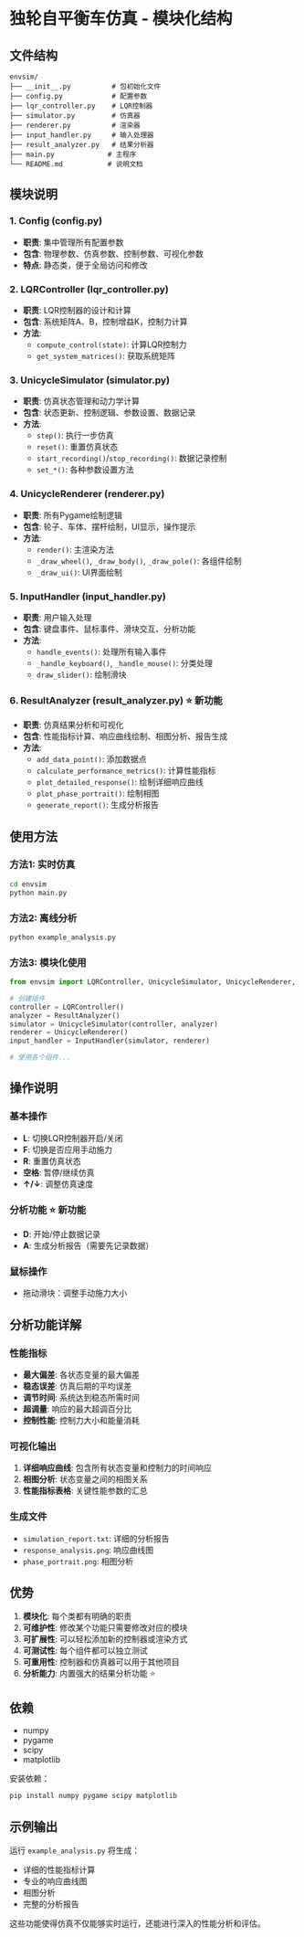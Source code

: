 # 独轮自平衡车仿真 - 模块化结构

## 文件结构

```
envsim/
├── __init__.py          # 包初始化文件
├── config.py            # 配置参数
├── lqr_controller.py    # LQR控制器
├── simulator.py         # 仿真器
├── renderer.py          # 渲染器
├── input_handler.py     # 输入处理器
├── result_analyzer.py   # 结果分析器
├── main.py             # 主程序
└── README.md           # 说明文档
```

## 模块说明

### 1. Config (config.py)
- **职责**: 集中管理所有配置参数
- **包含**: 物理参数、仿真参数、控制参数、可视化参数
- **特点**: 静态类，便于全局访问和修改

### 2. LQRController (lqr_controller.py)
- **职责**: LQR控制器的设计和计算
- **包含**: 系统矩阵A、B，控制增益K，控制力计算
- **方法**: 
  - `compute_control(state)`: 计算LQR控制力
  - `get_system_matrices()`: 获取系统矩阵

### 3. UnicycleSimulator (simulator.py)
- **职责**: 仿真状态管理和动力学计算
- **包含**: 状态更新、控制逻辑、参数设置、数据记录
- **方法**:
  - `step()`: 执行一步仿真
  - `reset()`: 重置仿真状态
  - `start_recording()`/`stop_recording()`: 数据记录控制
  - `set_*()`: 各种参数设置方法

### 4. UnicycleRenderer (renderer.py)
- **职责**: 所有Pygame绘制逻辑
- **包含**: 轮子、车体、摆杆绘制，UI显示，操作提示
- **方法**:
  - `render()`: 主渲染方法
  - `_draw_wheel()`, `_draw_body()`, `_draw_pole()`: 各组件绘制
  - `_draw_ui()`: UI界面绘制

### 5. InputHandler (input_handler.py)
- **职责**: 用户输入处理
- **包含**: 键盘事件、鼠标事件、滑块交互、分析功能
- **方法**:
  - `handle_events()`: 处理所有输入事件
  - `_handle_keyboard()`, `_handle_mouse()`: 分类处理
  - `draw_slider()`: 绘制滑块

### 6. ResultAnalyzer (result_analyzer.py) ⭐ 新功能
- **职责**: 仿真结果分析和可视化
- **包含**: 性能指标计算、响应曲线绘制、相图分析、报告生成
- **方法**:
  - `add_data_point()`: 添加数据点
  - `calculate_performance_metrics()`: 计算性能指标
  - `plot_detailed_response()`: 绘制详细响应曲线
  - `plot_phase_portrait()`: 绘制相图
  - `generate_report()`: 生成分析报告

## 使用方法

### 方法1: 实时仿真
```bash
cd envsim
python main.py
```

### 方法2: 离线分析
```bash
python example_analysis.py
```

### 方法3: 模块化使用
```python
from envsim import LQRController, UnicycleSimulator, UnicycleRenderer, InputHandler, ResultAnalyzer

# 创建组件
controller = LQRController()
analyzer = ResultAnalyzer()
simulator = UnicycleSimulator(controller, analyzer)
renderer = UnicycleRenderer()
input_handler = InputHandler(simulator, renderer)

# 使用各个组件...
```

## 操作说明

### 基本操作
- **L**: 切换LQR控制器开启/关闭
- **F**: 切换是否应用手动施力
- **R**: 重置仿真状态
- **空格**: 暂停/继续仿真
- **↑/↓**: 调整仿真速度

### 分析功能 ⭐ 新功能
- **D**: 开始/停止数据记录
- **A**: 生成分析报告（需要先记录数据）

### 鼠标操作
- 拖动滑块：调整手动施力大小

## 分析功能详解

### 性能指标
- **最大偏差**: 各状态变量的最大偏差
- **稳态误差**: 仿真后期的平均误差
- **调节时间**: 系统达到稳态所需时间
- **超调量**: 响应的最大超调百分比
- **控制性能**: 控制力大小和能量消耗

### 可视化输出
1. **详细响应曲线**: 包含所有状态变量和控制力的时间响应
2. **相图分析**: 状态变量之间的相图关系
3. **性能指标表格**: 关键性能参数的汇总

### 生成文件
- `simulation_report.txt`: 详细的分析报告
- `response_analysis.png`: 响应曲线图
- `phase_portrait.png`: 相图分析

## 优势

1. **模块化**: 每个类都有明确的职责
2. **可维护性**: 修改某个功能只需要修改对应的模块
3. **可扩展性**: 可以轻松添加新的控制器或渲染方式
4. **可测试性**: 每个组件都可以独立测试
5. **可重用性**: 控制器和仿真器可以用于其他项目
6. **分析能力**: 内置强大的结果分析功能 ⭐

## 依赖

- numpy
- pygame
- scipy
- matplotlib

安装依赖：
```bash
pip install numpy pygame scipy matplotlib
```

## 示例输出

运行 `example_analysis.py` 将生成：
- 详细的性能指标计算
- 专业的响应曲线图
- 相图分析
- 完整的分析报告

这些功能使得仿真不仅能够实时运行，还能进行深入的性能分析和评估。 